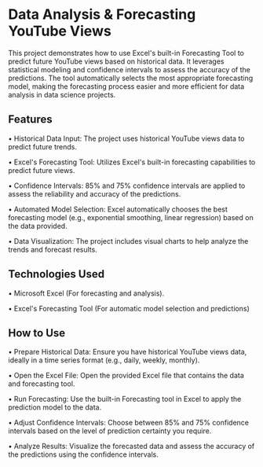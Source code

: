 # Data Analysis & Forecasting YouTube Views

This project demonstrates how to use Excel's built-in Forecasting Tool to predict future YouTube views based on historical data. It leverages statistical modeling and confidence intervals to assess the accuracy of the predictions. The tool automatically selects the most appropriate forecasting model, making the forecasting process easier and more efficient for data analysis in data science projects.


## Features

•	Historical Data Input: The project uses historical YouTube views data to predict future trends.

•	Excel's Forecasting Tool: Utilizes Excel's built-in forecasting capabilities to predict future views.

•	Confidence Intervals: 85% and 75% confidence intervals are applied to assess the reliability and accuracy of the predictions.

•	Automated Model Selection: Excel automatically chooses the best forecasting model (e.g., exponential smoothing, linear regression) based on the data provided.

•	Data Visualization: The project includes visual charts to help analyze the trends and forecast results.


## Technologies Used

•	Microsoft Excel (For forecasting and analysis).

•	Excel's Forecasting Tool (For automatic model selection and predictions)


## How to Use

•	Prepare Historical Data: Ensure you have historical YouTube views data, ideally in a time series format (e.g., daily, weekly, monthly).

•	Open the Excel File: Open the provided Excel file that contains the data and forecasting tool.

•	Run Forecasting: Use the built-in Forecasting tool in Excel to apply the prediction model to the data.

•	Adjust Confidence Intervals: Choose between 85% and 75% confidence intervals based on the level of prediction certainty you require.

•	Analyze Results: Visualize the forecasted data and assess the accuracy of the predictions using the confidence intervals.


